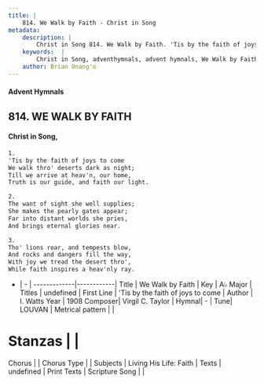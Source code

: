 ```yaml
---
title: |
    814. We Walk by Faith - Christ in Song
metadata:
    description: |
        Christ in Song 814. We Walk by Faith. 'Tis by the faith of joys to come We walk thro' deserts dark as night; Till we arrive at heav'n, our home, Truth is our guide, and faith our light.
    keywords:  |
        Christ in Song, adventhymnals, advent hymnals, We Walk by Faith, 'Tis by the faith of joys to come. 
    author: Brian Onang'o
---
```


#### Advent Hymnals
## 814. WE WALK BY FAITH
####  Christ in Song,

```txt
1.
'Tis by the faith of joys to come
We walk thro' deserts dark as night;
Till we arrive at heav'n, our home,
Truth is our guide, and faith our light.

2.
The want of sight she well supplies;
She makes the pearly gates appear;
Far into distant worlds she pries,
And brings eternal glories near.

3.
Tho' lions roar, and tempests blow,
And rocks and dangers fill the way,
With joy we tread the desert thro',
While faith inspires a heav'nly ray.

```

- |   -  |
-------------|------------|
Title | We Walk by Faith |
Key | A♭ Major |
Titles | undefined |
First Line | 'Tis by the faith of joys to come |
Author | I. Watts
Year | 1908
Composer| Virgil C. Taylor |
Hymnal|  - |
Tune| LOUVAN |
Metrical pattern | |
# Stanzas |  |
Chorus |  |
Chorus Type |  |
Subjects | Living His Life: Faith |
Texts | undefined |
Print Texts | 
Scripture Song |  |
    
